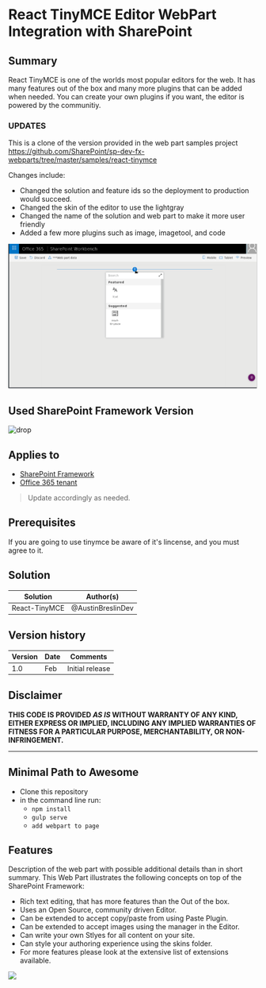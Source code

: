 # React TinyMCE Editor WebPart Integration with SharePoint

## Summary
React TinyMCE is one of the worlds most popular editors for the web.
It has many features out of the box and many more plugins that can be
added when needed. You can create your own plugins if you want, the
editor is powered by the communitiy.

### UPDATES
This is a clone of the version provided in the web part samples project https://github.com/SharePoint/sp-dev-fx-webparts/tree/master/samples/react-tinymce

Changes include:
- Changed the solution and feature ids so the deployment to production would succeed.
- Changed the skin of the editor to use the lightgray
- Changed the name of the solution and web part to make it more user friendly
- Added a few more plugins such as image, imagetool, and code

![picture of the web part in action](./assets/preview.gif)

## Used SharePoint Framework Version 
![drop](https://img.shields.io/badge/version-GA-green.svg)

## Applies to

* [SharePoint Framework](https:/dev.office.com/sharepoint)
* [Office 365 tenant](https://dev.office.com/sharepoint/docs/spfx/set-up-your-development-environment)

> Update accordingly as needed.

## Prerequisites
If you are going to use tinymce be aware of it's lincense, and you must
agree to it.

## Solution

Solution|Author(s)
--------|---------
React-TinyMCE | @AustinBreslinDev

## Version history

Version|Date|Comments
-------|----|--------
1.0|Feb |Initial release

## Disclaimer
**THIS CODE IS PROVIDED *AS IS* WITHOUT WARRANTY OF ANY KIND, EITHER EXPRESS OR IMPLIED, INCLUDING ANY IMPLIED WARRANTIES OF FITNESS FOR A PARTICULAR PURPOSE, MERCHANTABILITY, OR NON-INFRINGEMENT.**

---

## Minimal Path to Awesome

- Clone this repository
- in the command line run:
  - `npm install`
  - `gulp serve`
  - `add webpart to page`


## Features
Description of the web part with possible additional details than in short summary. 
This Web Part illustrates the following concepts on top of the SharePoint Framework:

- Rich text editing, that has more features than the Out of the box.
- Uses an Open Source, community driven Editor.
- Can be extended to accept copy/paste from using Paste Plugin.
- Can be extended to accept images using the manager in the Editor.
- Can write your own Stlyes for all content on your site.
- Can style your authoring experience using the skins folder.
- For more features please look at the extensive list of extensions available.

<img src="https://telemetry.sharepointpnp.com/sp-dev-fx-webparts/samples/React-TinyMce" />